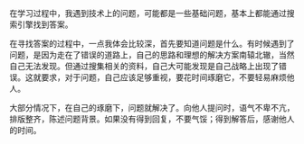在学习过程中，我遇到技术上的问题，可能都是一些基础问题，基本上都能通过搜索引擎找到答案。

在寻找答案的过程中，一点我体会比较深，首先要知道问题是什么。有时候遇到了问题，是因为走在了错误的道路上，自己的思路和理想的解决方案南辕北辙，当然自己无法发现。但通过搜集相关的资料，自己大可能发现是自己战略上出现了错误。这就要求，对于问题，自己应该足够重视，要花时间琢磨它，不要轻易麻烦他人。

大部分情况下，在自己的琢磨下，问题就解决了。向他人提问时，语气不卑不亢，排版整齐，陈述问题背景。如果没有得到回复，不要气馁；得到解答后，感谢他人的时间。